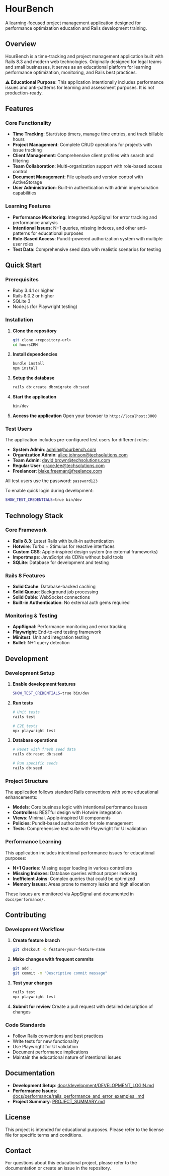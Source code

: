 # HourBench

A learning-focused project management application designed for performance optimization education and Rails development training.

## Overview

HourBench is a time-tracking and project management application built with Rails 8.3 and modern web technologies. Originally designed for legal teams and small businesses, it serves as an educational platform for learning performance optimization, monitoring, and Rails best practices.

**⚠️ Educational Purpose**: This application intentionally includes performance issues and anti-patterns for learning and assessment purposes. It is not production-ready.

## Features

### Core Functionality
- **Time Tracking**: Start/stop timers, manage time entries, and track billable hours
- **Project Management**: Complete CRUD operations for projects with issue tracking
- **Client Management**: Comprehensive client profiles with search and filtering
- **Team Collaboration**: Multi-organization support with role-based access control
- **Document Management**: File uploads and version control with ActiveStorage
- **User Administration**: Built-in authentication with admin impersonation capabilities

### Learning Features
- **Performance Monitoring**: Integrated AppSignal for error tracking and performance analysis
- **Intentional Issues**: N+1 queries, missing indexes, and other anti-patterns for educational purposes
- **Role-Based Access**: Pundit-powered authorization system with multiple user roles
- **Test Data**: Comprehensive seed data with realistic scenarios for testing

## Quick Start

### Prerequisites
- Ruby 3.4.1 or higher
- Rails 8.0.2 or higher
- SQLite 3
- Node.js (for Playwright testing)

### Installation

1. **Clone the repository**
   ```bash
   git clone <repository-url>
   cd hoursCRM
   ```

2. **Install dependencies**
   ```bash
   bundle install
   npm install
   ```

3. **Setup the database**
   ```bash
   rails db:create db:migrate db:seed
   ```

4. **Start the application**
   ```bash
   bin/dev
   ```

5. **Access the application**
   Open your browser to `http://localhost:3000`

### Test Users

The application includes pre-configured test users for different roles:

- **System Admin**: admin@hourbench.com
- **Organization Admin**: alice.johnson@techsolutions.com  
- **Team Admin**: david.brown@techsolutions.com
- **Regular User**: grace.lee@techsolutions.com
- **Freelancer**: blake.freeman@freelance.com

All test users use the password: `password123`

To enable quick login during development:
```bash
SHOW_TEST_CREDENTIALS=true bin/dev
```

## Technology Stack

### Core Framework
- **Rails 8.3**: Latest Rails with built-in authentication
- **Hotwire**: Turbo + Stimulus for reactive interfaces
- **Custom CSS**: Apple-inspired design system (no external frameworks)
- **Importmaps**: JavaScript via CDNs without build tools
- **SQLite**: Database for development and testing

### Rails 8 Features
- **Solid Cache**: Database-backed caching
- **Solid Queue**: Background job processing
- **Solid Cable**: WebSocket connections
- **Built-in Authentication**: No external auth gems required

### Monitoring & Testing
- **AppSignal**: Performance monitoring and error tracking
- **Playwright**: End-to-end testing framework
- **Minitest**: Unit and integration testing
- **Bullet**: N+1 query detection

## Development

### Development Setup

1. **Enable development features**
   ```bash
   SHOW_TEST_CREDENTIALS=true bin/dev
   ```

2. **Run tests**
   ```bash
   # Unit tests
   rails test
   
   # E2E tests
   npx playwright test
   ```

3. **Database operations**
   ```bash
   # Reset with fresh seed data
   rails db:reset db:seed
   
   # Run specific seeds
   rails db:seed
   ```

### Project Structure

The application follows standard Rails conventions with some educational enhancements:

- **Models**: Core business logic with intentional performance issues
- **Controllers**: RESTful design with Hotwire integration  
- **Views**: Minimal, Apple-inspired UI components
- **Policies**: Pundit-based authorization for role management
- **Tests**: Comprehensive test suite with Playwright for UI validation

### Performance Learning

This application includes intentional performance issues for educational purposes:

- **N+1 Queries**: Missing eager loading in various controllers
- **Missing Indexes**: Database queries without proper indexing
- **Inefficient Joins**: Complex queries that could be optimized
- **Memory Issues**: Areas prone to memory leaks and high allocation

These issues are monitored via AppSignal and documented in `docs/performance/`.

## Contributing

### Development Workflow

1. **Create feature branch**
   ```bash
   git checkout -b feature/your-feature-name
   ```

2. **Make changes with frequent commits**
   ```bash
   git add .
   git commit -m "Descriptive commit message"
   ```

3. **Test your changes**
   ```bash
   rails test
   npx playwright test
   ```

4. **Submit for review**
   Create a pull request with detailed description of changes

### Code Standards

- Follow Rails conventions and best practices
- Write tests for new functionality
- Use Playwright for UI validation
- Document performance implications
- Maintain the educational nature of intentional issues

## Documentation

- **Development Setup**: [docs/development/DEVELOPMENT_LOGIN.md](docs/development/DEVELOPMENT_LOGIN.md)
- **Performance Issues**: [docs/performance/rails_performance_and_error_examples_.md](docs/performance/rails_performance_and_error_examples_.md)
- **Project Summary**: [PROJECT_SUMMARY.md](PROJECT_SUMMARY.md)

## License

This project is intended for educational purposes. Please refer to the license file for specific terms and conditions.

## Contact

For questions about this educational project, please refer to the documentation or create an issue in the repository.
